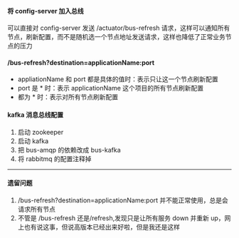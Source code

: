 #### 将 config-server 加入总线
可以直接对 config-server 发送 /actuator/bus-refresh 请求，这样可以通知所有节点，刷新配置，而不是随机选一个节点地址发送请求，这样也降低了正常业务节点的压力  

#### /bus-refresh?destination=applicationName:port  
* appliationName 和 port 都是具体的值时：表示只让这一个节点刷新配置
* port 是 * 时：表示 applicationName 这个项目的所有节点刷新配置
* 都为 * 时：表示对所有节点刷新配置

#### kafka 消息总线配置 ####
1. 启动 zookeeper
2. 启动 kafka
3. 把 bus-amqp 的依赖改成 bus-kafka
4. 将 rabbitmq 的配置注释掉

---
#### 遗留问题 ####
1. /bus-refresh?destination=applicationName:port 并不能正常使用，总是会请求所有节点
2. 不管是 /bus-refresh 还是/refresh,发现只是让所有服务 down 并重新 up，网上也有说这事，但说高版本已经出来好啦，但是我还是这样


